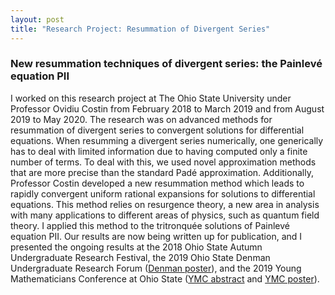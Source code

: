 ```yaml
---
layout: post
title: "Research Project: Resummation of Divergent Series"
---
```


### New resummation techniques of divergent series: the Painlevé equation PII

I worked on this research project at The Ohio State University under Professor Ovidiu Costin from February 2018 to March 2019 and from August 2019 to May 2020. The research was on advanced methods for resummation of divergent series to convergent solutions for differential equations. When resumming a divergent series numerically, one generically has to deal with limited information due to having computed only a finite number of terms. To deal with this, we used novel approximation methods that are more precise than the standard Padé approximation. Additionally, Professor Costin developed a new resummation method which leads to rapidly convergent uniform rational expansions for solutions to differential equations. This method relies on resurgence theory, a new area in analysis with many applications to different areas of physics, such as quantum field theory. I applied this method to the tritronquée solutions of Painlevé equation PII. Our results are now being written up for publication, and I presented the ongoing results at the 2018 Ohio State Autumn Undergraduate Research Festival, the 2019 Ohio State Denman Undergraduate Research Forum ([Denman poster](/research/Heinz_Denman_Poster_2019.pdf)), and the 2019 Young Mathematicians Conference at Ohio State ([YMC abstract](/research/YMC_abstract.pdf) and [YMC poster](/research/Heinz_YMC_Poster_2019.pdf)).
